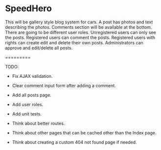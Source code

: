 SpeedHero
=========

This will be gallery style blog system for cars. A post has photos and text describing the photos. Comments section will be available at the bottom. There are going to be different user roles. Unregistered users can only see the posts. Registered users can comment the posts. Registered users with rights can create edit and delete their own posts. Administrators can approve and edit/delete all posts.

=========

TODO:
- Fix AJAX validation.
- Clear comment input form after adding a comment.

- Add all posts page.
- Add user roles.
- Add unit tests.

- Think about better routes.
- Think about other pages that can be cached other than the Index page.
- Think about creating a custom 404 not found page if needed.
